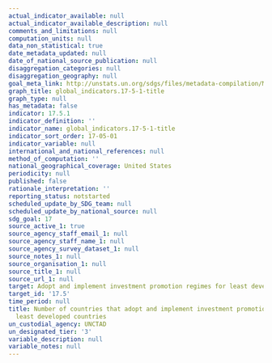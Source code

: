 ```yaml
---
actual_indicator_available: null
actual_indicator_available_description: null
comments_and_limitations: null
computation_units: null
data_non_statistical: true
date_metadata_updated: null
date_of_national_source_publication: null
disaggregation_categories: null
disaggregation_geography: null
goal_meta_link: http://unstats.un.org/sdgs/files/metadata-compilation/Metadata-Goal-17.pdf
graph_title: global_indicators.17-5-1-title
graph_type: null
has_metadata: false
indicator: 17.5.1
indicator_definition: ''
indicator_name: global_indicators.17-5-1-title
indicator_sort_order: 17-05-01
indicator_variable: null
international_and_national_references: null
method_of_computation: ''
national_geographical_coverage: United States
periodicity: null
published: false
rationale_interpretation: ''
reporting_status: notstarted
scheduled_update_by_SDG_team: null
scheduled_update_by_national_source: null
sdg_goal: 17
source_active_1: true
source_agency_staff_email_1: null
source_agency_staff_name_1: null
source_agency_survey_dataset_1: null
source_notes_1: null
source_organisation_1: null
source_title_1: null
source_url_1: null
target: Adopt and implement investment promotion regimes for least developed countries.
target_id: '17.5'
time_period: null
title: Number of countries that adopt and implement investment promotion regimes for
  least developed countries
un_custodial_agency: UNCTAD
un_designated_tier: '3'
variable_description: null
variable_notes: null
---
```

